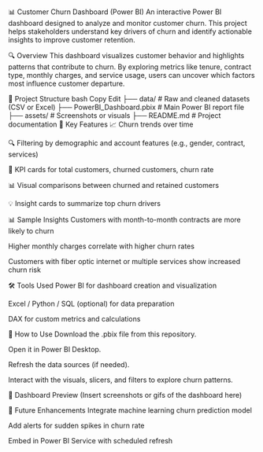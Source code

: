 📊 Customer Churn Dashboard (Power BI)
An interactive Power BI dashboard designed to analyze and monitor customer churn. This project helps stakeholders understand key drivers of churn and identify actionable insights to improve customer retention.

🔍 Overview
This dashboard visualizes customer behavior and highlights patterns that contribute to churn. By exploring metrics like tenure, contract type, monthly charges, and service usage, users can uncover which factors most influence customer departure.

📂 Project Structure
bash
Copy
Edit
├── data/                  # Raw and cleaned datasets (CSV or Excel)
├── PowerBI_Dashboard.pbix # Main Power BI report file
├── assets/                # Screenshots or visuals
├── README.md              # Project documentation
🧠 Key Features
📈 Churn trends over time

🔍 Filtering by demographic and account features (e.g., gender, contract, services)

🧮 KPI cards for total customers, churned customers, churn rate

📊 Visual comparisons between churned and retained customers

💡 Insight cards to summarize top churn drivers

📊 Sample Insights
Customers with month-to-month contracts are more likely to churn

Higher monthly charges correlate with higher churn rates

Customers with fiber optic internet or multiple services show increased churn risk

🛠 Tools Used
Power BI for dashboard creation and visualization

Excel / Python / SQL (optional) for data preparation

DAX for custom metrics and calculations

🚀 How to Use
Download the .pbix file from this repository.

Open it in Power BI Desktop.

Refresh the data sources (if needed).

Interact with the visuals, slicers, and filters to explore churn patterns.

📸 Dashboard Preview
(Insert screenshots or gifs of the dashboard here)

📌 Future Enhancements
Integrate machine learning churn prediction model

Add alerts for sudden spikes in churn rate

Embed in Power BI Service with scheduled refresh

